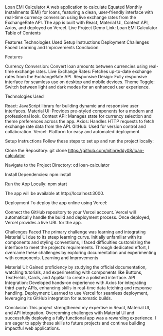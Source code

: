 Loan EMI Calculator
A web application to calculate Equated Monthly Installments (EMI) for loans, featuring a clean, user-friendly interface with real-time currency conversion using live exchange rates from the ExchangeRate API. The app is built with React, Material UI, Context API, Axios, and deployed on Vercel.
Live Project Demo Link: Loan EMI Calculator
Table of Contents

Features
Technologies Used
Setup Instructions
Deployment
Challenges Faced
Learning and Improvements
Conclusion

Features

Currency Conversion: Convert loan amounts between currencies using real-time exchange rates.
Live Exchange Rates: Fetches up-to-date exchange rates from the ExchangeRate API.
Responsive Design: Fully responsive interface for seamless use on desktop and mobile devices.
Theme Toggle: Switch between light and dark modes for an enhanced user experience.

Technologies Used

React: JavaScript library for building dynamic and responsive user interfaces.
Material UI: Provides pre-styled components for a modern and professional look.
Context API: Manages state for currency selection and theme preferences across the app.
Axios: Handles HTTP requests to fetch exchange rate data from the API.
GitHub: Used for version control and collaboration.
Vercel: Platform for easy and automated deployment.

Setup Instructions
Follow these steps to set up and run the project locally:

Clone the Repository:
git clone https://github.com/nitinreddy08/loan-calculator


Navigate to the Project Directory:
cd loan-calculator


Install Dependencies:
npm install


Run the App Locally:
npm start

The app will be available at http://localhost:3000.


Deployment
To deploy the app online using Vercel:

Connect the GitHub repository to your Vercel account.
Vercel will automatically handle the build and deployment process.
Once deployed, Vercel provides a live URL for the app.

Challenges Faced
The primary challenge was learning and integrating Material UI due to its steep learning curve. Initially unfamiliar with its components and styling conventions, I faced difficulties customizing the interface to meet the project’s requirements. Through dedicated effort, I overcame these challenges by exploring documentation and experimenting with components.
Learning and Improvements

Material UI: Gained proficiency by studying the official documentation, watching tutorials, and experimenting with components like Buttons, TextFields, Cards, and AppBar to create a polished interface.
API Integration: Developed hands-on experience with Axios for integrating third-party APIs, enhancing skills in real-time data fetching and response handling.
Deployment: Learned to use Vercel for seamless deployment, leveraging its GitHub integration for automatic builds.

Conclusion
This project strengthened my expertise in React, Material UI, and API integration. Overcoming challenges with Material UI and successfully deploying a fully functional app was a rewarding experience. I am eager to apply these skills to future projects and continue building impactful web applications.
